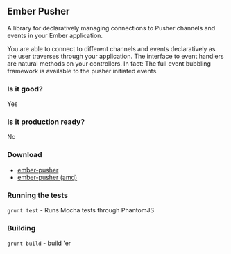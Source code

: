 Ember Pusher
-------------------

A library for declaratively managing connections to Pusher channels and events
in your Ember application.

You are able to connect to different channels and events declaratively as the
user traverses through your application. The interface to event handlers
are natural methods on your controllers. In fact: The full event bubbling
framework is available to the pusher initiated events.

### Is it good?

Yes


### Is it production ready?

No

### Download

- [ember-pusher](https://ember-pusher-builds.s3.amazonaws.com/ember-pusher.js)
- [ember-pusher (amd)](https://ember-pusher-builds.s3.amazonaws.com/ember-pusher.amd.js)


### Running the tests
`grunt test` - Runs Mocha tests through PhantomJS

### Building

`grunt build` - build 'er


